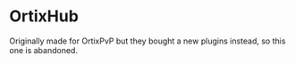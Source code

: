 # OrtixHub

Originally made for OrtixPvP but they bought a new plugins instead, so this one is abandoned.
